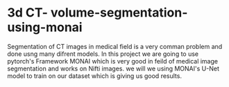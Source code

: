 # 3d CT- volume-segmentation-using-monai

Segmentation of CT images in medical field is a very comman problem and done usng many difrent models. 
In this project we are going to use pytorch's Framework MONAI which is very good in feild of medical image segmentation and works on Nifti images.
we will we using MONAI's U-Net model to train on our dataset which is giving us good results. 

